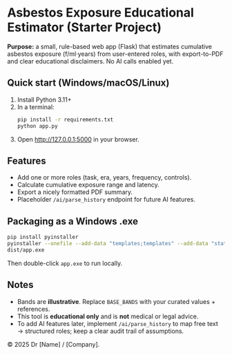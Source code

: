 # Asbestos Exposure Educational Estimator (Starter Project)

**Purpose:** a small, rule-based web app (Flask) that estimates cumulative asbestos exposure (f/ml·years) from user-entered roles, with export-to-PDF and clear educational disclaimers. No AI calls enabled yet.

## Quick start (Windows/macOS/Linux)

1. Install Python 3.11+
2. In a terminal:
   ```bash
   pip install -r requirements.txt
   python app.py
   ```
3. Open http://127.0.0.1:5000 in your browser.

## Features
- Add one or more roles (task, era, years, frequency, controls).
- Calculate cumulative exposure range and latency.
- Export a nicely formatted PDF summary.
- Placeholder `/ai/parse_history` endpoint for future AI features.

## Packaging as a Windows .exe
```bash
pip install pyinstaller
pyinstaller --onefile --add-data "templates;templates" --add-data "static;static" app.py
dist/app.exe
```
Then double-click `app.exe` to run locally.

## Notes
- Bands are **illustrative**. Replace `BASE_BANDS` with your curated values + references.
- This tool is **educational only** and is **not** medical or legal advice.
- To add AI features later, implement `/ai/parse_history` to map free text → structured roles; keep a clear audit trail of assumptions.

© 2025 Dr [Name] / [Company].
